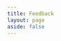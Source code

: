 ```yaml
---
title: Feedback
layout: page
aside: false
---
```


<script setup lang="ts">
import { defineClientComponent } from 'vitepress'

const Forum = defineClientComponent(() => {
  return import('../../components/forum/Forum.vue')
})
</script>

<Forum />
